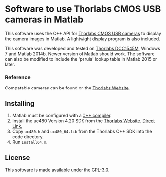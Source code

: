 # Software to use Thorlabs CMOS USB cameras in Matlab
This software uses the C++ API for [Thorlabs CMOS USB cameras](https://www.thorlabs.com/newgrouppage9.cfm?objectgroup_id=4024) to display the camera images in Matlab. A lightwight display program is also included. 

This software was developed and tested on [Thorlabs DCC1545M](https://www.thorlabs.com/thorproduct.cfm?partnumber=DCC1545M), Windows 7 and Matlab 2014b. Newer version of Matlab should work. The software can also be modified to include the 'parula' lookup table in Matlab 2015 or later. 

### Reference
Compatable cameras can be found on the [Thorlabs Website](https://www.thorlabs.com/newgrouppage9.cfm?objectgroup_id=4024).

## Installing 
1. Matlab must be configured with a [C++ compiler](https://www.mathworks.com/support/compilers.html). 
2. Install the uc480 Version 4.20 SDK from the [Thorlabs Website](https://www.thorlabs.com/software_pages/ViewSoftwarePage.cfm?Code=ThorCam). [Direct Link.](https://www.thorlabs.com/software//MUC/DCx/Software/ThorlabsDCx_camera_V4.20.zip)
3. Copy `uc480.h` and `uc480_64.lib` from the Thorlabs C++ SDK into the code directory.
4. Run `Install64.m`.

## License
This software is made available under the [GPL-3.0](LICENSE).
